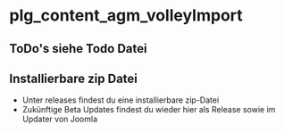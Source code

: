 # plg_content_agm_volleyImport

## ToDo's siehe Todo Datei

## Installierbare zip Datei
- Unter releases findest du eine installierbare zip-Datei
- Zukünftige Beta Updates findest du wieder hier als Release sowie im Updater von Joomla
